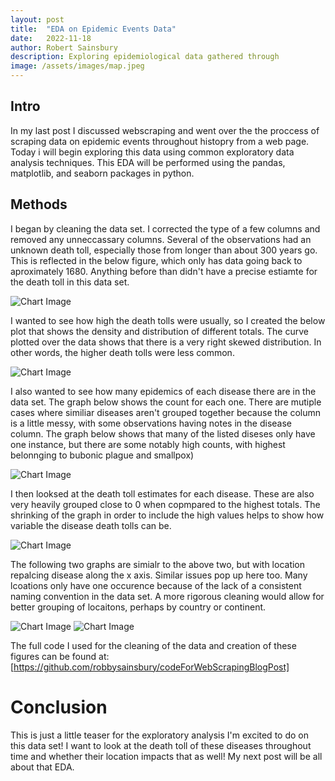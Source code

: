 ```yaml
---
layout: post
title:  "EDA on Epidemic Events Data"
date:   2022-11-18
author: Robert Sainsbury
description: Exploring epidemiological data gathered through
image: /assets/images/map.jpeg
---
```


## Intro     
In my last post I discussed webscraping and went over the the proccess of scraping data on epidemic events throughout histopry from a web page. Today i will begin exploring this data using common exploratory data analysis techniques. This EDA will be performed using the pandas, matplotlib, and seaborn packages in python.  

## Methods     

I began by cleaning the data set. I corrected the type of a few columns and removed any unneccassary columns. Several of the observations had an unknown death toll, especially those from longer than about 300 years go. This is reflected in the below figure, which only has data going back to aproximately 1680. Anything before than didn't have a precise estiamte for the death toll in this data set.

![Chart Image](https://raw.githubusercontent.com/robbysainsbury/stat386-projects/main/assets/images/figures/figure1.png)  

I wanted to see how high the death tolls were usually, so I created the below plot that shows the density and distribution of different totals. The curve plotted over the data shows that there is a very right skewed distribution. In other words, the higher death tolls were less common. 

![Chart Image](https://raw.githubusercontent.com/robbysainsbury/stat386-projects/main/assets/images/figures/figure2.png)  

I also wanted to see how many epidemics of each disease there are in the data set. The graph below shows the count for each one. There are mutiple cases where similiar diseases aren't grouped together because the column is a little messy, with some observations having notes in the disease column. The graph below shows that many of the listed diseses only have one instance, but there are some notably high counts, with highest belonnging  to bubonic plague and smallpox)

![Chart Image](https://raw.githubusercontent.com/robbysainsbury/stat386-projects/main/assets/images/figures/figure3.png)  

I then looksed at the death toll estimates for each disease. These are also very heavily grouped close to 0 when copmpared to the highest totals. The shrinking of the graph in order to include the high values helps to show how variable the disease death tolls can be.

![Chart Image](https://raw.githubusercontent.com/robbysainsbury/stat386-projects/main/assets/images/figures/figure4.png)  

The following two graphs are simialr to the above two, but with location repalcing disease along the x axis. Similar issues pop up here too. Many lcoations only have one occurence because of the lack of a consistent naming convention in the data set. A more rigorous cleaning would allow for better grouping of locaitons, perhaps by country or continent.

![Chart Image](https://raw.githubusercontent.com/robbysainsbury/stat386-projects/main/assets/images/figures/figure5.png)
![Chart Image](https://raw.githubusercontent.com/robbysainsbury/stat386-projects/main/assets/images/figures/figure6.png)  




The full code I used for the cleaning of the data and creation of these figures can be found at: [https://github.com/robbysainsbury/codeForWebScrapingBlogPost]

# Conclusion    
This is just a little teaser for the exploratory analysis I'm excited to do on this data set! I want to look at the death toll of these diseases throughout time and whether their location impacts that as well! My next post will be all about that EDA.
